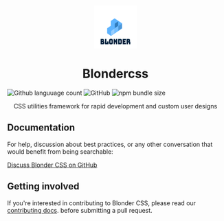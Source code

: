 
<p align="center">
<a href="https://github.com/acquahsamuel/blonder">
  <img src="docs/assets/images/blonder-logo.png" alt="Logo" width="100px" height="100px"></a>
</p>

<h1 align="center">Blondercss</h1>


<p align="center">

![Github languuage count](https://img.shields.io/npm/dt/blonder)
![GitHub](https://img.shields.io/github/license/acquahsamuel/blonder)
![npm bundle size](https://img.shields.io/bundlephobia/min/blonder)

</p>


<p align="center">
CSS utilities framework for rapid development and custom user designs
</p>

## Documentation

For help, discussion about best practices, or any other conversation that would benefit from being searchable:

[Discuss Blonder CSS on GitHub](CONTRIBUTING.md)


## Getting involved
If you're interested in contributing to Blonder CSS, please read our [contributing docs](CONTRIBUTING.md). before submitting a pull request.

